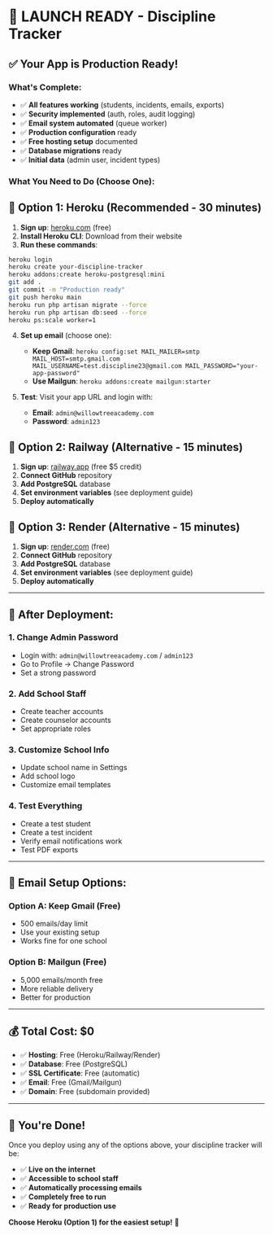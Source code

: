 # 🚀 LAUNCH READY - Discipline Tracker

## ✅ **Your App is Production Ready!**

### **What's Complete:**
- ✅ **All features working** (students, incidents, emails, exports)
- ✅ **Security implemented** (auth, roles, audit logging)
- ✅ **Email system automated** (queue worker)
- ✅ **Production configuration** ready
- ✅ **Free hosting setup** documented
- ✅ **Database migrations** ready
- ✅ **Initial data** (admin user, incident types)

### **What You Need to Do (Choose One):**

## **🎯 Option 1: Heroku (Recommended - 30 minutes)**

1. **Sign up**: [heroku.com](https://heroku.com) (free)
2. **Install Heroku CLI**: Download from their website
3. **Run these commands**:
```bash
heroku login
heroku create your-discipline-tracker
heroku addons:create heroku-postgresql:mini
git add .
git commit -m "Production ready"
git push heroku main
heroku run php artisan migrate --force
heroku run php artisan db:seed --force
heroku ps:scale worker=1
```

4. **Set up email** (choose one):
   - **Keep Gmail**: `heroku config:set MAIL_MAILER=smtp MAIL_HOST=smtp.gmail.com MAIL_USERNAME=test.discipline23@gmail.com MAIL_PASSWORD="your-app-password"`
   - **Use Mailgun**: `heroku addons:create mailgun:starter`

5. **Test**: Visit your app URL and login with:
   - **Email**: `admin@willowtreeacademy.com`
   - **Password**: `admin123`

## **🎯 Option 2: Railway (Alternative - 15 minutes)**

1. **Sign up**: [railway.app](https://railway.app) (free $5 credit)
2. **Connect GitHub** repository
3. **Add PostgreSQL** database
4. **Set environment variables** (see deployment guide)
5. **Deploy automatically**

## **🎯 Option 3: Render (Alternative - 15 minutes)**

1. **Sign up**: [render.com](https://render.com) (free)
2. **Connect GitHub** repository
3. **Add PostgreSQL** database
4. **Set environment variables** (see deployment guide)
5. **Deploy automatically**

---

## **🔧 After Deployment:**

### **1. Change Admin Password**
- Login with: `admin@willowtreeacademy.com` / `admin123`
- Go to Profile → Change Password
- Set a strong password

### **2. Add School Staff**
- Create teacher accounts
- Create counselor accounts
- Set appropriate roles

### **3. Customize School Info**
- Update school name in Settings
- Add school logo
- Customize email templates

### **4. Test Everything**
- Create a test student
- Create a test incident
- Verify email notifications work
- Test PDF exports

---

## **📧 Email Setup Options:**

### **Option A: Keep Gmail (Free)**
- 500 emails/day limit
- Use your existing setup
- Works fine for one school

### **Option B: Mailgun (Free)**
- 5,000 emails/month free
- More reliable delivery
- Better for production

---

## **💰 Total Cost: $0**

- ✅ **Hosting**: Free (Heroku/Railway/Render)
- ✅ **Database**: Free (PostgreSQL)
- ✅ **SSL Certificate**: Free (automatic)
- ✅ **Email**: Free (Gmail/Mailgun)
- ✅ **Domain**: Free (subdomain provided)

---

## **🎉 You're Done!**

Once you deploy using any of the options above, your discipline tracker will be:
- ✅ **Live on the internet**
- ✅ **Accessible to school staff**
- ✅ **Automatically processing emails**
- ✅ **Completely free to run**
- ✅ **Ready for production use**

**Choose Heroku (Option 1) for the easiest setup!** 🚀
